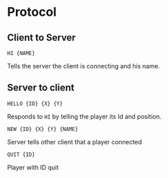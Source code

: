 # Protocol


## Client to Server
```
HI {NAME}
```
Tells the server the client is connecting and his name.


## Server to client
```
HELLO {ID} {X} {Y}
```
Responds to `HI` by telling the player its Id and position.

```
NEW {ID} {X} {Y} {NAME}
```
Server tells other client that a player connected

```
QUIT {ID}
```
Player with ID quit